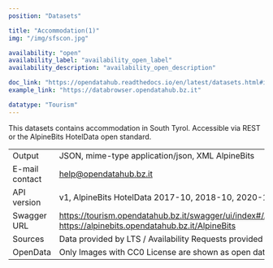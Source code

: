 ```yaml
---
position: "Datasets"

title: "Accommodation(1)"
img: "/img/sfscon.jpg"

availability: "open"
availability_label: "availability_open_label"
availability_description: "availability_open_description"

doc_link: "https://opendatahub.readthedocs.io/en/latest/datasets.html#id19"
example_link: "https://databrowser.opendatahub.bz.it"

datatype: "Tourism"
---
```


This datasets contains accommodation in South Tyrol. Accessible via REST or the AlpineBits HotelData open standard.

|                |                                                                                                                   |
| :------------- | ----------------------------------------------------------------------------------------------------------------- |
| Output         | JSON, mime-type application/json, XML AlpineBits                                                                  |
| E-mail contact | help@opendatahub.bz.it                                                                                            |
| API version    | v1, AlpineBits HotelData 2017-10, 2018-10, 2020-10                                                                |
| Swagger URL    | https://tourism.opendatahub.bz.it/swagger/ui/index#/Accommodation https://alpinebits.opendatahub.bz.it/AlpineBits |
| Sources        | Data provided by LTS / Availability Requests provided by HGV/LTS                                                  |
| OpenData       | Only Images with CC0 License are shown as open data.                                                              |
